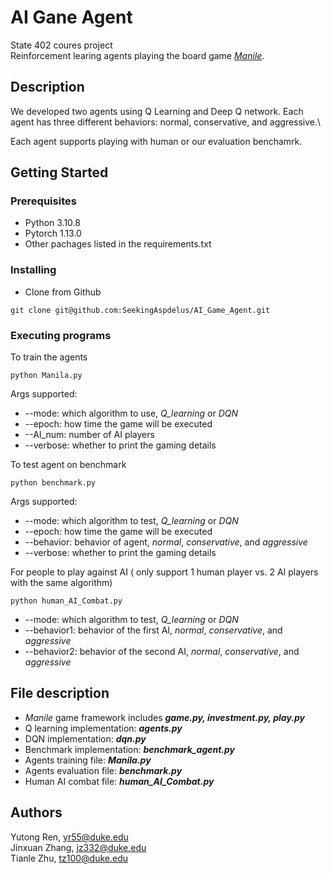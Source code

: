 # AI Gane Agent

State 402 coures project\
Reinforcement learing agents playing the board game [_Manile_](<https://en.wikipedia.org/wiki/Manila_(board_game)>).

## Description

We developed two agents using Q Learning and Deep Q network. Each agent has three different behaviors: normal, conservative, and aggressive.\

Each agent supports playing with human or our evaluation benchamrk.

## Getting Started

### Prerequisites

- Python 3.10.8
- Pytorch 1.13.0
- Other pachages listed in the requirements.txt

### Installing

- Clone from Github

```
git clone git@github.com:SeekingAspdelus/AI_Game_Agent.git
```

### Executing programs

To train the agents

```
python Manila.py
```

Args supported:

- --mode: which algorithm to use, _Q_learning_ or _DQN_
- --epoch: how time the game will be executed
- --AI_num: number of AI players
- --verbose: whether to print the gaming details

To test agent on benchmark

```
python benchmark.py
```

Args supported:

- --mode: which algorithm to test, _Q_learning_ or _DQN_
- --epoch: how time the game will be executed
- --behavior: behavior of agent, _normal_, _conservative_, and _aggressive_
- --verbose: whether to print the gaming details

For people to play against AI ( only support 1 human player vs. 2 AI players with the same algorithm)

```
python human_AI_Combat.py
```

- --mode: which algorithm to test, _Q_learning_ or _DQN_
- --behavior1: behavior of the first AI, _normal_, _conservative_, and _aggressive_
- --behavior2: behavior of the second AI, _normal_, _conservative_, and _aggressive_

## File description

- _Manile_ game framework includes **_game.py, investment.py, play.py_**
- Q learning implementation: **_agents.py_**
- DQN implementation: **_dqn.py_**
- Benchmark implementation: **_benchmark_agent.py_**
- Agents training file: **_Manila.py_**
- Agents evaluation file: **_benchmark.py_**
- Human AI combat file: **_human_AI_Combat.py_**

## Authors

Yutong Ren, yr55@duke.edu  
Jinxuan Zhang, jz332@duke.edu  
Tianle Zhu, tz100@duke.edu
